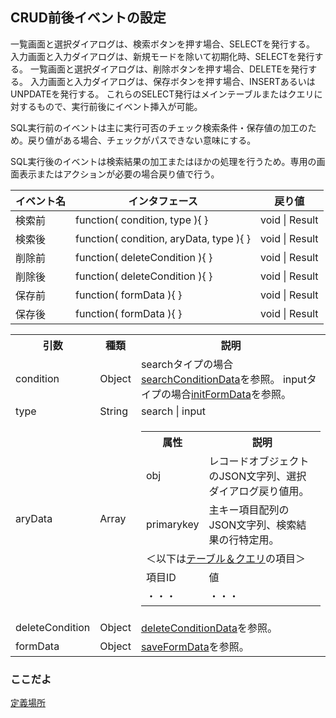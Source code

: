 ## CRUD前後イベントの設定

一覧画面と選択ダイアログは、検索ボタンを押す場合、SELECTを発行する。
入力画面と入力ダイアログは、新規モードを除いて初期化時、SELECTを発行する。
一覧画面と選択ダイアログは、削除ボタンを押す場合、DELETEを発行する。
入力画面と入力ダイアログは、保存ボタンを押す場合、INSERTあるいはUNPDATEを発行する。
これらのSELECT発行はメインテーブルまたはクエリに対するもので、実行前後にイベント挿入が可能。

SQL実行前のイベントは主に実行可否のチェック検索条件・保存値の加工のため。戻り値がある場合、チェックがパスできない意味にする。

SQL実行後のイベントは検索結果の加工またはほかの処理を行うため。専用の画面表示またはアクションが必要の場合戻り値で行う。

|イベント名|インタフェース|戻り値|
|-|-|-|
|検索前|function( condition, type ){ }|void \| Result|
|検索後|function( condition, aryData, type ){ }|void \| Result|
|削除前|function( deleteCondition ){ }|void \| Result|
|削除後|function( deleteCondition ){ }|void \| Result|
|保存前|function( formData ){ }|void \| Result|
|保存後|function( formData ){ }|void \| Result|

<table>
<tr><th>引数</th><th>種類</th><th>説明</th></tr>
<tr><td>condition</td><td>Object</td><td>
searchタイプの場合<a href="param.searchConditionData.md">searchConditionData</a>を参照。
inputタイプの場合<a href="param.initFormData.md">initFormData</a>を参照。
</td></tr>
<tr><td>type</td><td>String</td><td>search | input</td></tr>
<tr><td>aryData</td><td>Array</td><td>
	<table>
	<tr><th>属性</th><th>説明</th></tr>
	<tr><td>obj</td><td>レコードオブジェクトのJSON文字列、選択ダイアログ戻り値用。</td></tr>
	<tr><td>primarykey</td><td>主キー項目配列のJSON文字列、検索結果の行特定用。</td></tr>
	<tr><td colspan=2>＜以下は<a href="comm.tableQuery.md">テーブル＆クエリ</a>の項目＞</td></tr>
	<tr><td>項目ID</td><td>値</td></tr>
	<tr><td>・・・</td><td>・・・</td></tr>
	</table>

</td></tr>
<tr><td>deleteCondition</td><td>Object</td><td><a href="param.deleteConditionData.md">deleteConditionData</a>を参照。</td></tr>
<tr><td>formData</td><td>Object</td><td><a href="param.saveFormData.md">saveFormData</a>を参照。</td></tr>
</table>

### ここだよ

[定義場所](https://efwgrp.github.io/ske_image/svg/comm.beforeAfter.svg)